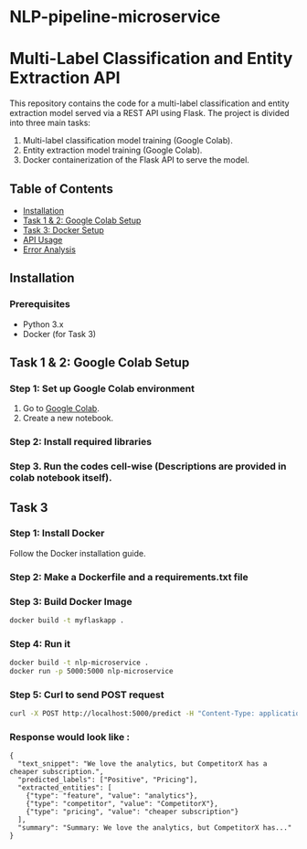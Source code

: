 # NLP-pipeline-microservice
# Multi-Label Classification and Entity Extraction API

This repository contains the code for a multi-label classification and entity extraction model served via a REST API using Flask. The project is divided into three main tasks:
1. Multi-label classification model training (Google Colab).
2. Entity extraction model training (Google Colab).
3. Docker containerization of the Flask API to serve the model.

## Table of Contents
- [Installation](#installation)
- [Task 1 & 2: Google Colab Setup](#task-1--2-google-colab-setup)
- [Task 3: Docker Setup](#task-3-docker-setup)
- [API Usage](#api-usage)
- [Error Analysis](#error-analysis)


## Installation

### Prerequisites
- Python 3.x
- Docker (for Task 3)

## Task 1 & 2: Google Colab Setup

### Step 1: Set up Google Colab environment
1. Go to [Google Colab](https://colab.research.google.com/).
2. Create a new notebook.

### Step 2: Install required libraries
### Step 3. Run the codes cell-wise (Descriptions are provided in colab notebook itself).

## Task 3
### Step 1: Install Docker
Follow the Docker installation guide.
### Step 2: Make a Dockerfile and a requirements.txt file
### Step 3: Build Docker Image
```bash
docker build -t myflaskapp .
```
### Step 4: Run it
```bash
docker build -t nlp-microservice .
docker run -p 5000:5000 nlp-microservice
```
### Step 5: Curl to send POST request 
```bash
curl -X POST http://localhost:5000/predict -H "Content-Type: application/json" -d '{"text_snippet": "We love the analytics, but CompetitorX has a cheaper subscription."}'
```
### Response would look like :
```
{
  "text_snippet": "We love the analytics, but CompetitorX has a cheaper subscription.",
  "predicted_labels": ["Positive", "Pricing"],
  "extracted_entities": [
    {"type": "feature", "value": "analytics"},
    {"type": "competitor", "value": "CompetitorX"},
    {"type": "pricing", "value": "cheaper subscription"}
  ],
  "summary": "Summary: We love the analytics, but CompetitorX has..."
}
```
